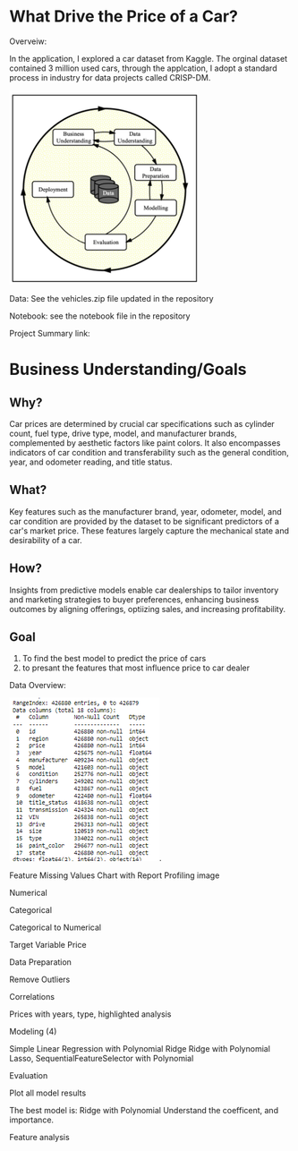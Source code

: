 # What Drive the Price of a Car?

Overveiw: 

In the application, I explored a car dataset from Kaggle. The orginal dataset contained 3 million used cars,
through the applcation, I adopt a standard process in industry for data projects called
CRISP-DM. 

![CRISP Model](https://raw.githubusercontent.com/Sandysmile/Car-Prediction/main/CRISP%20Model.png)


Data: See the vehicles.zip file updated in the repository

Notebook: see the notebook file in the repository

Project Summary link: 

# Business Understanding/Goals

## Why? 
Car prices are determined by crucial car specifications such as cylinder count, fuel type, drive type, model, and manufacturer brands, complemented by aesthetic factors like paint colors. It also encompasses indicators of car condition and transferability such as the general condition, year, and odometer reading, and title status.

## What? 
Key features such as the manufacturer brand, year, odometer, model, and car condition are provided by the dataset to be significant predictors of a car's market price. These features largely capture the mechanical state and desirability of a car. 

## How? 
Insights from predictive models enable car dealerships to tailor inventory and marketing strategies to buyer preferences, enhancing business outcomes by aligning offerings, optiizing sales, and increasing profitability.

## Goal
1. To find the best model to predict the price of cars 
2. to presant the features that most influence price to car dealer



Data Overview:

 ![data overview](https://raw.githubusercontent.com/Sandysmile/Car-Prediction/main/Image/Data%20Structure.png).
 
Feature Missing Values Chart with Report Profiling image

Numerical

Categorical 

Categorical to Numerical

Target Variable Price


Data Preparation

Remove Outliers

Correlations 

Prices with years, type, highlighted analysis

Modeling (4) 

Simple Linear Regression with Polynomial
Ridge 
Ridge with Polynomial
Lasso, SequentialFeatureSelector with Polynomial

Evaluation

Plot all model results

The best model is:
Ridge with Polynomial
Understand the coefficent, and importance. 


Feature analysis 
